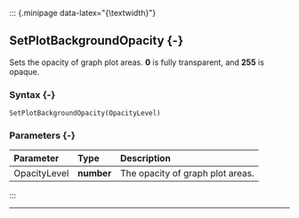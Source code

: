 ::: {.minipage data-latex="{\textwidth}"}
## SetPlotBackgroundOpacity {-}

Sets the opacity of graph plot areas. **0** is fully transparent, and **255** is opaque.

### Syntax {-}

```{sql}
SetPlotBackgroundOpacity(OpacityLevel)
```

### Parameters {-}

**Parameter** | **Type** | **Description**
| :-- | :-- | :-- |
OpacityLevel | **number** | The opacity of graph plot areas.
:::

***
